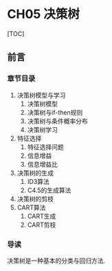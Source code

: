 # CH05 决策树

[TOC]

## 前言

### 章节目录

1. 决策树模型与学习
   1. 决策树模型
   1. 决策树与if-then规则
   1. 决策树与条件概率分布
   1. 决策树学习
1. 特征选择
   1. 特征选择问题
   1. 信息增益
   1. 信息增益比
1. 决策树的生成
   1. ID3算法
   1. C4.5的生成算法
1. 决策树的剪枝
1. CART算法
   1. CART生成
   1. CART剪枝

### 导读

决策树是一种基本的分类与回归方法.

